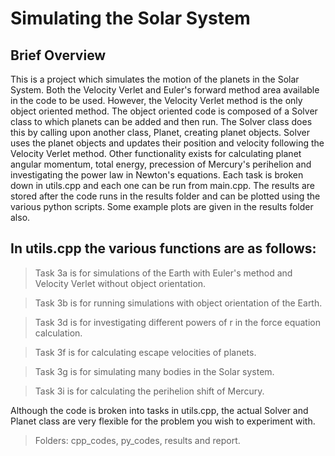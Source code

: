 # Simulating the Solar System
## Brief Overview

This is a project which simulates the motion of the planets in the Solar System. Both the Velocity Verlet and Euler's forward method area available in the code to be used. However, the Velocity Verlet method is the only object oriented method. The object oriented code is composed of a Solver class to which planets can be added and then run. The Solver class does this by calling upon another class, Planet, creating planet objects. Solver uses the planet objects and updates their position and velocity following the Velocity Verlet method. Other functionality exists for calculating planet angular momentum, total energy, precession of Mercury's perihelion and investigating the power law in Newton's equations. Each task is broken down in utils.cpp and each one can be run from main.cpp. The results are stored after the code runs in the results folder and can be plotted using the various python scripts. Some example plots are given in the results folder also. 

## In utils.cpp the various functions are as follows:

> Task 3a is for simulations of the Earth with Euler's method and Velocity Verlet without object orientation.

> Task 3b is for running simulations with object orientation of the Earth.

> Task 3d is for investigating different powers of r in the force equation calculation.

> Task 3f is for calculating escape velocities of planets.

> Task 3g is for simulating many bodies in the Solar system. 

> Task 3i is for calculating the perihelion shift of Mercury.

Although the code is broken into tasks in utils.cpp, the actual Solver and Planet class are very flexible for the problem you wish to experiment with. 

> Folders: cpp_codes, py_codes, results and report.
